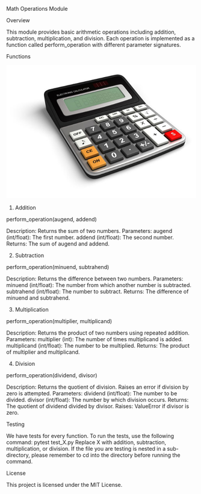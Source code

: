 Math Operations Module

Overview

This module provides basic arithmetic operations including addition, subtraction, multiplication, and division. Each operation is implemented as a function called perform_operation with different parameter signatures.

Functions

![Alt text](assets/calculator.jpg)

1. Addition

perform_operation(augend, addend)

Description: Returns the sum of two numbers.
Parameters:
augend (int/float): The first number.
addend (int/float): The second number.
Returns: The sum of augend and addend.

2. Subtraction

perform_operation(minuend, subtrahend)

Description: Returns the difference between two numbers.
Parameters:
minuend (int/float): The number from which another number is subtracted.
subtrahend (int/float): The number to subtract.
Returns: The difference of minuend and subtrahend.

3. Multiplication

perform_operation(multiplier, multiplicand)

Description: Returns the product of two numbers using repeated addition.
Parameters:
multiplier (int): The number of times multiplicand is added.
multiplicand (int/float): The number to be multiplied.
Returns: The product of multiplier and multiplicand.

4. Division

perform_operation(dividend, divisor)

Description: Returns the quotient of division. Raises an error if division by zero is attempted.
Parameters:
dividend (int/float): The number to be divided.
divisor (int/float): The number by which division occurs.
Returns: The quotient of dividend divided by divisor.
Raises: ValueError if divisor is zero.


Testing

We have tests for every function. To run the tests, use the following command:
pytest test_X.py
Replace X with addition, subtraction, multiplication, or division.
If the file you are testing is nested in a sub-directory, please remember to cd into the directory before running the command.


License

This project is licensed under the MIT License.

